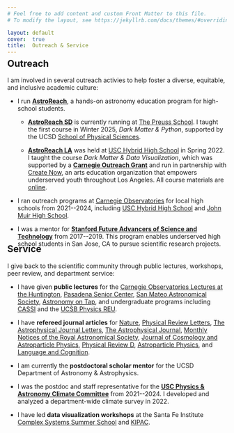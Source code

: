 ```yaml
---
# Feel free to add content and custom Front Matter to this file.
# To modify the layout, see https://jekyllrb.com/docs/themes/#overriding-theme-defaults

layout: default
cover:  true
title:  Outreach & Service
---
```


<p style="margin-bottom: -24px">
</p>

## Outreach

I am involved in several outreach activies to help foster a diverse, equitable, and inclusive academic culture:

* I run **[AstroReach](https://sites.google.com/ucsd.edu/astroreach/)**, a hands-on astronomy education program for high-school students.

	* **[AstroReach SD](https://sites.google.com/ucsd.edu/astroreach/astroreach-sd?authuser=0)** is currently running at [The Preuss School](https://preuss.ucsd.edu/). I taught the first course in Winter 2025, *Dark Matter & Python*, supported by the UCSD [School of Physical Sciences](https://physicalsciences.ucsd.edu/). 

    * **[AstroReach LA](https://sites.google.com/ucsd.edu/astroreach/astroreach-la?authuser=0)** was held at [USC Hybrid High School](https://www.ednovate.org/hybrid) in Spring 2022. I taught the course *Dark Matter & Data Visualization*, which was supported by a **[Carnegie Outreach Grant](https://carnegiescience.edu/news/inaugural-carnegie-dei-mini-grants-awarded)** and run in partnership with [Create Now](https://createnow.org/whatwedo/ourmission/), an arts education organization that empowers underserved youth throughout Los Angeles. All course materials are [online](https://docs.google.com/document/d/1f9bxYBslAa2ewfoNRDVXP7rPLzTOJFpWmnJYcIwo1MU/edit?usp=sharing).

* I ran outreach programs at [Carnegie Observatories](https://obs.carnegiescience.edu/) for local high schools from 2021--2024, including [USC Hybrid High School](https://www.ednovate.org/hybrid) and [John Muir High School](https://www.pusd.us/muir).

* I was a mentor for **[Stanford Future Advancers of Science and Technology](https://fast.stanford.edu/)** from 2017--2019. This program enables underserved high school students in San Jose, CA to pursue scientific research projects.

<p style="margin-bottom: -38px">
</p>

## Service

I give back to the scientific community through public lectures, workshops, peer review, and department service:

* I have given **public lectures** for the [Carnegie Observatories Lectures at the Huntington](https://livestream.com/carnegiescience/darkmatterphysics/videos/236313712), [Pasadena Senior Center](https://www.pasadenajournal.com/theme-of-january-26-cosmic-cocktail-hour.html), [San Mateo Astronomical Society](https://youtu.be/v06iLuedjYQ?t=0), [Astronomy on Tap](https://app.discotech.me/events/36762040-astronomy-on-tap-at-dna-lounge), and undergraduate programs including [CASSI](https://obs.carnegiescience.edu/carnegie-astrophysics-summer-student-internship-program-cassi) and the [UCSB Physics REU](https://reu.physics.ucsb.edu/).

* I have **refereed journal articles** for [Nature](https://www.nature.com/), [Physical Review Letters](https://journals.aps.org/prl/), [The Astrophysical Journal Letters](https://iopscience.iop.org/journal/2041-8205), [The Astrophysical Journal](https://iopscience.iop.org/journal/0004-637X), [Monthly Notices of the Royal Astronomical Society](https://academic.oup.com/mnras), [Journal of Cosmology and Astroparticle Physics](https://iopscience.iop.org/journal/1475-7516), [Physical Review D](https://journals.aps.org/prd/), [Astroparticle Physics](https://www.journals.elsevier.com/astroparticle-physics), and [Language and Cognition](https://www.cambridge.org/core/journals/language-and-cognition).

* I am currently the **postdoctoral scholar mentor** for the UCSD Department of Astronomy & Astrophysics.

* I was the postdoc and staff representative for the **[USC Physics & Astronomy Climate Committee](https://docs.google.com/document/d/1bk8EV-XkrqwboUlVhjYrmi--NbCFyo3s86ffWheQjbo/edit)** from 2021--2024. I developed and analyzed a department-wide climate survey in 2022.

* I have led **data visualization workshops** at the Santa Fe Institute [Complex Systems Summer School](https://wiki.santafe.edu/index.php/Complex_Systems_Summer_School_2019_(CSSS)) and [KIPAC](https://kipac.github.io/BootCamp/). 